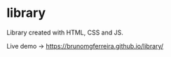 # library
Library created with HTML, CSS and JS.

Live demo -> https://brunomgferreira.github.io/library/
